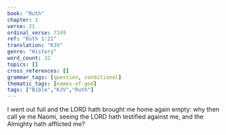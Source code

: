 ```yaml
---
book: "Ruth"
chapter: 1
verse: 21
ordinal_verse: 7149
ref: "Ruth 1:21"
translation: "KJV"
genre: "History"
word_count: 32
topics: []
cross_references: []
grammar_tags: [question, conditional]
thematic_tags: [names-of-god]
tags: ["Bible","KJV","Ruth"]
---
```

I went out full and the LORD hath brought me home again empty: why then call ye me Naomi, seeing the LORD hath testified against me, and the Almighty hath afflicted me?
